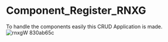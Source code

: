 # Component_Register_RNXG
To handle the components easily this CRUD Application is made.
            ![rnxgW 830ab65c](https://user-images.githubusercontent.com/80333681/148172037-7a226564-23e5-496e-9e34-9732635c588b.png)
